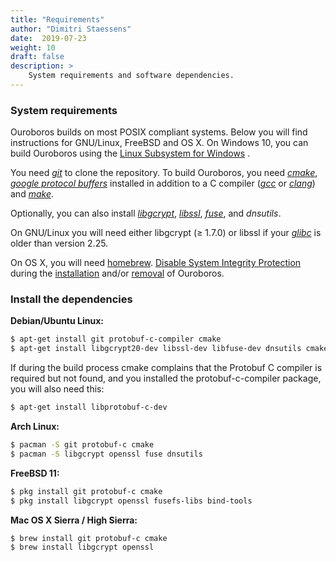 ```yaml
---
title: "Requirements"
author: "Dimitri Staessens"
date:  2019-07-23
weight: 10
draft: false
description: >
    System requirements and software dependencies.
---
```


### System requirements

Ouroboros builds on most POSIX compliant systems. Below you will find
instructions for GNU/Linux, FreeBSD and OS X. On Windows 10, you can
build Ouroboros using the [Linux Subsystem for
Windows](https://docs.microsoft.com/en-us/windows/wsl/install-win10) .

You need [*git*](https://git-scm.com/) to clone the
repository. To build Ouroboros, you need [*cmake*](https://cmake.org/),
[*google protocol buffers*](https://github.com/protobuf-c/protobuf-c)
installed in addition to a C compiler ([*gcc*](https://gcc.gnu.org/) or
[*clang*](https://clang.llvm.org/)) and
[*make*](https://www.gnu.org/software/make/).

Optionally, you can also install
[*libgcrypt*](https://gnupg.org/software/libgcrypt/index.html),
[*libssl*](https://www.openssl.org/),
[*fuse*](https://github.com/libfuse), and *dnsutils*.

On GNU/Linux you will need either libgcrypt (≥ 1.7.0) or libssl if your
[*glibc*](https://www.gnu.org/software/libc/) is older than version
2.25.

On OS X, you will need [homebrew](https://brew.sh/). [Disable System
Integrity
Protection](https://developer.apple.com/library/content/documentation/Security/Conceptual/System_Integrity_Protection_Guide/ConfiguringSystemIntegrityProtection/ConfiguringSystemIntegrityProtection.html)
during the [installation](#install) and/or [removal](#remove) of
Ouroboros.

### Install the dependencies

**Debian/Ubuntu Linux:**

```bash
$ apt-get install git protobuf-c-compiler cmake
$ apt-get install libgcrypt20-dev libssl-dev libfuse-dev dnsutils cmake-curses-gui
```

If during the build process cmake complains that the Protobuf C
compiler is required but not found, and you installed the
protobuf-c-compiler package, you will also need this:

```bash
$ apt-get install libprotobuf-c-dev
```

**Arch Linux:**

```bash
$ pacman -S git protobuf-c cmake
$ pacman -S libgcrypt openssl fuse dnsutils
```

**FreeBSD 11:**

```bash
$ pkg install git protobuf-c cmake
$ pkg install libgcrypt openssl fusefs-libs bind-tools
```

**Mac OS X Sierra / High Sierra:**

```bash
$ brew install git protobuf-c cmake
$ brew install libgcrypt openssl
```